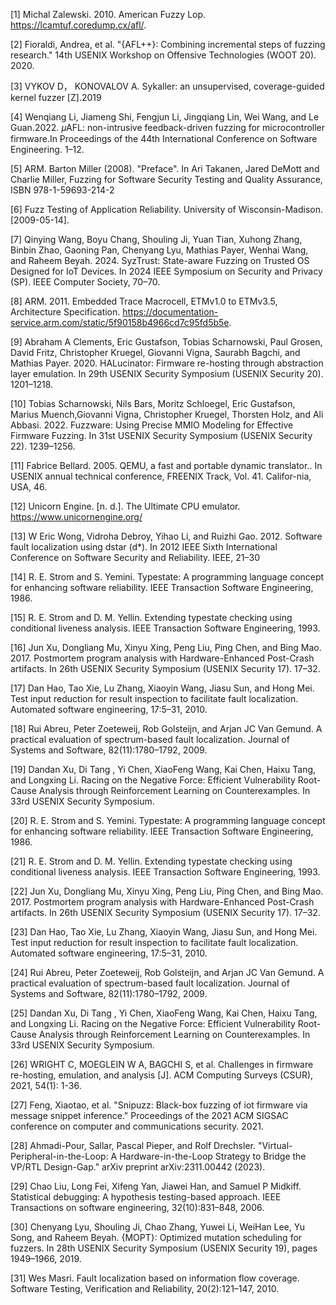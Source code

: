 [1]  Michal Zalewski. 2010. American Fuzzy Lop. https://lcamtuf.coredump.cx/afl/.

[2]  Fioraldi, Andrea, et al. "{AFL++}: Combining incremental steps of fuzzing research." 14th USENIX Workshop on Offensive Technologies (WOOT 20). 2020.

[3]  VYKOV D， KONOVALOV A. Sykaller: an unsupervised, coverage-guided kernel fuzzer [Z].2019

[4]  Wenqiang Li, Jiameng Shi, Fengjun Li, Jingqiang Lin, Wei Wang, and Le Guan.2022. 𝜇AFL: non-intrusive feedback-driven fuzzing for microcontroller firmware.In Proceedings of the 44th International Conference on Software Engineering. 1–12.

[5]  ARM. Barton Miller (2008). "Preface". In Ari Takanen, Jared DeMott and Charlie Miller, Fuzzing for Software Security Testing and Quality Assurance, ISBN 978-1-59693-214-2

[6]  Fuzz Testing of Application Reliability. University of Wisconsin-Madison. [2009-05-14].

[7]  Qinying Wang, Boyu Chang, Shouling Ji, Yuan Tian, Xuhong Zhang, Binbin Zhao, Gaoning Pan, Chenyang Lyu, Mathias Payer, Wenhai Wang, and Raheem Beyah. 2024. SyzTrust: State-aware Fuzzing on Trusted OS Designed for IoT Devices. In 2024 IEEE Symposium on Security and Privacy (SP). IEEE Computer Society, 70–70.

[8]  ARM. 2011. Embedded Trace Macrocell, ETMv1.0 to ETMv3.5, Architecture Specification. https://documentation-service.arm.com/static/5f90158b4966cd7c95fd5b5e.

[9]  Abraham A Clements, Eric Gustafson, Tobias Scharnowski, Paul Grosen, David Fritz, Christopher Kruegel, Giovanni Vigna, Saurabh Bagchi, and Mathias Payer. 2020. HALucinator: Firmware re-hosting through abstraction layer emulation. In 29th USENIX Security Symposium (USENIX Security 20). 1201–1218.

[10] Tobias Scharnowski, Nils Bars, Moritz Schloegel, Eric Gustafson, Marius Muench,Giovanni Vigna, Christopher Kruegel, Thorsten Holz, and Ali Abbasi. 2022. Fuzzware: Using Precise MMIO Modeling for Effective Firmware Fuzzing. In 31st USENIX Security Symposium (USENIX Security 22). 1239–1256.

[11] Fabrice Bellard. 2005. QEMU, a fast and portable dynamic translator.. In USENIX annual technical conference, FREENIX Track, Vol. 41. Califor-nia, USA, 46.

[12] Unicorn Engine. [n. d.]. The Ultimate CPU emulator. https://www.unicornengine.org/

[13] W Eric Wong, Vidroha Debroy, Yihao Li, and Ruizhi Gao. 2012. Software fault localization using dstar (d*). In 2012 IEEE Sixth International Conference on Software Security and Reliability. IEEE, 21–30

[14] R. E. Strom and S. Yemini. Typestate: A programming language concept for enhancing software reliability. IEEE Transaction Software Engineering, 1986.

[15] R. E. Strom and D. M. Yellin. Extending typestate checking using conditional liveness analysis. IEEE Transaction Software Engineering, 1993.

[16] Jun Xu, Dongliang Mu, Xinyu Xing, Peng Liu, Ping Chen, and Bing Mao. 2017. Postmortem program analysis with Hardware-Enhanced Post-Crash artifacts. In 26th USENIX Security Symposium (USENIX Security 17). 17–32.

[17] Dan Hao, Tao Xie, Lu Zhang, Xiaoyin Wang, Jiasu Sun, and Hong Mei. Test input reduction for result inspection to facilitate fault localization. Automated software engineering, 17:5–31, 2010.

[18] Rui Abreu, Peter Zoeteweij, Rob Golsteijn, and Arjan JC Van Gemund. A practical evaluation of spectrum-based fault localization. Journal of Systems and Software, 82(11):1780–1792, 2009.

[19] Dandan Xu, Di Tang , Yi Chen, XiaoFeng Wang, Kai Chen, Haixu Tang, and Longxing Li. Racing on the Negative Force: Efficient Vulnerability Root-Cause Analysis through Reinforcement Learning on Counterexamples. In 33rd USENIX Security Symposium.

[20] R. E. Strom and S. Yemini. Typestate: A programming language concept for enhancing software reliability. IEEE Transaction Software Engineering, 1986.

[21] R. E. Strom and D. M. Yellin. Extending typestate checking using conditional liveness analysis. IEEE Transaction Software Engineering, 1993.

[22] Jun Xu, Dongliang Mu, Xinyu Xing, Peng Liu, Ping Chen, and Bing Mao. 2017. Postmortem program analysis with Hardware-Enhanced Post-Crash artifacts. In 26th USENIX Security Symposium (USENIX Security 17). 17–32.

[23] Dan Hao, Tao Xie, Lu Zhang, Xiaoyin Wang, Jiasu Sun, and Hong Mei. Test input reduction for result inspection to facilitate fault localization. Automated software engineering, 17:5–31, 2010.

[24] Rui Abreu, Peter Zoeteweij, Rob Golsteijn, and Arjan JC Van Gemund. A practical evaluation of spectrum-based fault localization. Journal of Systems and Software, 82(11):1780–1792, 2009.

[25] Dandan Xu, Di Tang , Yi Chen, XiaoFeng Wang, Kai Chen, Haixu Tang, and Longxing Li. Racing on the Negative Force: Efficient Vulnerability Root-Cause Analysis through Reinforcement Learning on Counterexamples. In 33rd USENIX Security Symposium.

[26] WRIGHT C, MOEGLEIN W A, BAGCHI S, et al. Challenges in firmware re-hosting, emulation, and analysis [J]. ACM Computing Surveys (CSUR), 2021, 54(1): 1-36.

[27] Feng, Xiaotao, et al. "Snipuzz: Black-box fuzzing of iot firmware via message snippet inference." Proceedings of the 2021 ACM SIGSAC conference on computer and communications security. 2021.

[28] Ahmadi-Pour, Sallar, Pascal Pieper, and Rolf Drechsler. "Virtual-Peripheral-in-the-Loop: A Hardware-in-the-Loop Strategy to Bridge the VP/RTL Design-Gap." arXiv preprint arXiv:2311.00442 (2023).

[29] Chao Liu, Long Fei, Xifeng Yan, Jiawei Han, and Samuel P Midkiff. Statistical debugging: A hypothesis testing-based approach. IEEE Transactions on software engineering, 32(10):831–848, 2006.

[30] Chenyang Lyu, Shouling Ji, Chao Zhang, Yuwei Li, WeiHan Lee, Yu Song, and Raheem Beyah. {MOPT}: Optimized mutation scheduling for fuzzers. In 28th USENIX Security Symposium (USENIX Security 19), pages 1949–1966, 2019.

[31] Wes Masri. Fault localization based on information flow coverage. Software Testing, Verification and Reliability, 20(2):121–147, 2010.